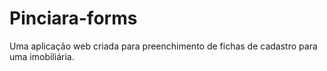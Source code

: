# Pinciara-forms
Uma aplicação web criada para preenchimento de fichas de cadastro para uma imobiliária.
